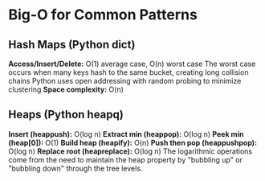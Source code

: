 # Big-O for Common Patterns
## Hash Maps (Python dict)

**Access/Insert/Delete:** O(1) average case, O(n) worst case
The worst case occurs when many keys hash to the same bucket, creating long collision chains
Python uses open addressing with random probing to minimize clustering
**Space complexity:** O(n)

## Heaps (Python heapq)

**Insert (heappush):** O(log n)
**Extract min (heappop):** O(log n)
**Peek min (heap[0]):** O(1)
**Build heap (heapify):** O(n)
**Push then pop (heappushpop):** O(log n)
**Replace root (heapreplace):** O(log n)
The logarithmic operations come from the need to maintain the heap property by "bubbling up" or "bubbling down" through the tree levels.